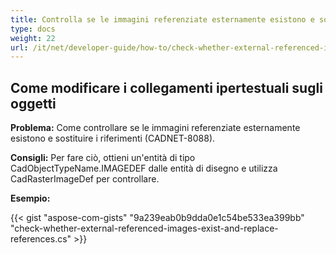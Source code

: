 ```yaml
---
title: Controlla se le immagini referenziate esternamente esistono e sostituisci i riferimenti
type: docs
weight: 22
url: /it/net/developer-guide/how-to/check-whether-external-referenced-images-exist-and-replace-references/
---
```


## **Come modificare i collegamenti ipertestuali sugli oggetti**

**Problema:** Come controllare se le immagini referenziate esternamente esistono e sostituire i riferimenti (CADNET-8088).

**Consigli:** Per fare ciò, ottieni un'entità di tipo CadObjectTypeName.IMAGEDEF dalle entità di disegno e utilizza CadRasterImageDef per controllare.

**Esempio:**

{{< gist "aspose-com-gists" "9a239eab0b9dda0e1c54be533ea399bb" "check-whether-external-referenced-images-exist-and-replace-references.cs" >}}
